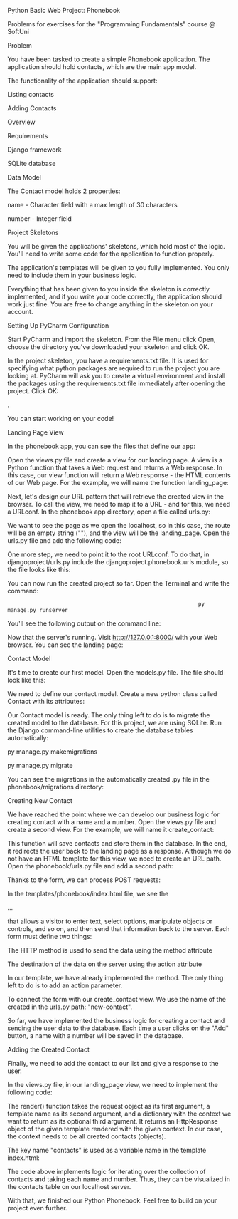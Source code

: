 Python Basic Web Project: Phonebook

Problems for exercises for the "Programming Fundamentals" course @ SoftUni

Problem

You have been tasked to create a simple Phonebook application. The application should hold contacts, which are the main app model.

The functionality of the application should support:

Listing contacts



Adding Contacts





Overview

Requirements

Django framework

SQLite database

Data Model

The Contact model holds 2 properties:

name - Character field with a max length of 30 characters

number - Integer field

Project Skeletons

You will be given the applications' skeletons, which hold most of the logic. You'll need to write some code for the application to function properly.

The application's templates will be given to you fully implemented. You only need to include them in your business logic.

Everything that has been given to you inside the skeleton is correctly implemented, and if you write your code correctly, the application should work just fine. You are free to change anything in the skeleton on your account.

Setting Up PyCharm Configuration

Start PyCharm and import the skeleton. From the File menu click Open, choose the directory you've downloaded your skeleton and click OK.



In the project skeleton, you have a requirements.txt file. It is used for specifying what python packages are required to run the project you are looking at. PyCharm will ask you to create a virtual environment and install the packages using the requirements.txt file immediately after opening the project. Click OK:

. 

You can start working on your code!

Landing Page View

In the phonebook app, you can see the files that define our app:

 

Open the views.py file and create a view for our landing page. A view is a Python function that takes a Web request and returns a Web response. In this case, our view function will return a Web response - the HTML contents of our Web page. For the example, we will name the function landing_page:



Next, let's design our URL pattern that will retrieve the created view in the browser. To call the view, we need to map it to a URL - and for this, we need a URLconf. In the phonebook app directory, open a file called urls.py:



We want to see the page as we open the localhost, so in this case, the route will be an empty string (""), and the view will be the landing_page. Open the urls.py file and add the following code:



One more step, we need to point it to the root URLconf. To do that, in djangoproject/urls.py include the djangoproject.phonebook.urls module, so the file looks like this:



You can now run the created project so far. Open the Terminal and write the command:

																py manage.py runserver

You'll see the following output on the command line:



Now that the server's running. Visit http://127.0.0.1:8000/ with your Web browser. You can see the landing page:



Contact Model

It's time to create our first model. Open the models.py file. The file should look like this:



We need to define our contact model. Create a new python class called Contact with its attributes:



Our Contact model is ready. The only thing left to do is to migrate the created model to the database. For this project, we are using SQLite. Run the Django command-line utilities to create the database tables automatically:

py manage.py makemigrations

py manage.py migrate

You can see the migrations in the automatically created .py file in the phonebook/migrations directory: 



Creating New Contact

We have reached the point where we can develop our business logic for creating contact with a name and a number. Open the views.py file and create a second view. For the example, we will name it create_contact:



This function will save contacts and store them in the database. In the end, it redirects the user back to the landing page as a response. Although we do not have an HTML template for this view, we need to create an URL path. Open the phonebook/urls.py file and add a second path:



Thanks to the form, we can process POST requests:



In the templates/phonebook/index.html file, we see the <form> … </form> that allows a visitor to enter text, select options, manipulate objects or controls, and so on, and then send that information back to the server. Each form must define two things:

The HTTP method is used to send the data using the method attribute

The destination of the data on the server using the action attribute

In our template, we have already implemented the method. The only thing left to do is to add an action parameter.



To connect the form with our create_contact view. We use the name of the created in the urls.py path: "new-contact".

So far, we have implemented the business logic for creating a contact and sending the user data to the database. Each time a user clicks on the "Add" button, a name with a number will be saved in the database.

Adding the Created Contact

Finally, we need to add the contact to our list and give a response to the user.

In the views.py file, in our landing_page view, we need to implement the following code:



The render() function takes the request object as its first argument, a template name as its second argument, and a dictionary with the context we want to return as its optional third argument. It returns an HttpResponse object of the given template rendered with the given context. In our case, the context needs to be all created contacts (objects). 

The key name "contacts" is used as a variable name in the template index.html:



The code above implements logic for iterating over the collection of contacts and taking each name and number. Thus, they can be visualized in the contacts table on our localhost server.

With that, we finished our Python Phonebook. Feel free to build on your project even further. 